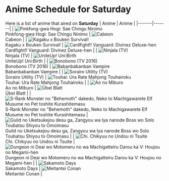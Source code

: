 # Anime Schedule for Saturday
Here is a list of anime that aired on **Saturday** 
| Anime | Anime |
|-------|-------|
| ![Pinkfong-gwa Hogi: Sae Chingu Ninimo](https://cdn.myanimelist.net/images/anime/1552/145268.webp)<br>Pinkfong-gwa Hogi: Sae Chingu Ninimo | ![Cabeon](https://cdn.myanimelist.net/images/anime/1340/138135.webp)<br>Cabeon |
| ![Kagaku x Bouken Survival!](https://cdn.myanimelist.net/images/anime/1836/145604.webp)<br>Kagaku x Bouken Survival! | ![Cardfight!! Vanguard: Divinez Deluxe-hen](https://cdn.myanimelist.net/images/anime/1022/146945.webp)<br>Cardfight!! Vanguard: Divinez Deluxe-hen |
| ![Ninjala (TV)](https://cdn.myanimelist.net/images/anime/1552/119871.webp)<br>Ninjala (TV) | ![UniteUp! Uni:Birth](https://cdn.myanimelist.net/images/anime/1561/145507.webp)<br>UniteUp! Uni:Birth |
| ![Bonobono (TV 2016)](https://cdn.myanimelist.net/images/anime/13/77617.webp)<br>Bonobono (TV 2016) | ![Babanbabanban Vampire](https://cdn.myanimelist.net/images/anime/1221/146649.webp)<br>Babanbabanban Vampire |
| ![Sorairo Utility (TV)](https://cdn.myanimelist.net/images/anime/1909/146787.webp)<br>Sorairo Utility (TV) | ![Touhai: Ura Rate Mahjong Touhairoku](https://cdn.myanimelist.net/images/anime/1306/145571.webp)<br>Touhai: Ura Rate Mahjong Touhairoku |
| ![Ao no Miburo](https://cdn.myanimelist.net/images/anime/1079/147334.webp)<br>Ao no Miburo | ![Übel Blatt](https://cdn.myanimelist.net/images/anime/1647/146961.webp)<br>Übel Blatt |
| ![S-Rank Monster no "Behemoth" dakedo, Neko to Machigawarete Elf Musume no Pet toshite Kurashitemasu](https://cdn.myanimelist.net/images/anime/1656/146916.webp)<br>S-Rank Monster no "Behemoth" dakedo, Neko to Machigawarete Elf Musume no Pet toshite Kurashitemasu | ![Guild no Uketsukejou desu ga, Zangyou wa Iya nanode Boss wo Solo Toubatsu Shiyou to Omoimasu](https://cdn.myanimelist.net/images/anime/1904/144608.webp)<br>Guild no Uketsukejou desu ga, Zangyou wa Iya nanode Boss wo Solo Toubatsu Shiyou to Omoimasu |
| ![Chi. Chikyuu no Undou ni Tsuite](https://cdn.myanimelist.net/images/anime/1749/145922.webp)<br>Chi. Chikyuu no Undou ni Tsuite | ![Dungeon ni Deai wo Motomeru no wa Machigatteiru Darou ka V: Houjou no Megami-hen](https://cdn.myanimelist.net/images/anime/1299/144738.webp)<br>Dungeon ni Deai wo Motomeru no wa Machigatteiru Darou ka V: Houjou no Megami-hen |
| ![Sakamoto Days](https://cdn.myanimelist.net/images/anime/1026/146459.webp)<br>Sakamoto Days | ![Meitantei Conan](https://cdn.myanimelist.net/images/anime/7/75199.webp)<br>Meitantei Conan |
